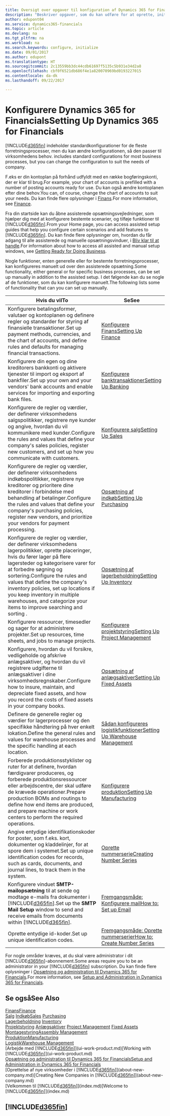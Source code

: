 ```yaml
---
title: Oversigt over opgaver til konfiguration af Dynamics 365 for Financials | Microsoft Docs
description: "Beskriver opgaver, som du kan udføre for at oprette, initialisere og konfigurere Dynamics 365 for Financials efter dine behov."
author: edupont04
ms.service: dynamics365-financials
ms.topic: article
ms.devlang: na
ms.tgt_pltfrm: na
ms.workload: na
ms.search.keywords: configure, initialize
ms.date: 09/01/2017
ms.author: edupont
ms.translationtype: HT
ms.sourcegitcommit: 2c13559bb3dc44cdb61697f5135c5b931e34d2a8
ms.openlocfilehash: cbf0f6521db686f4e1a820070969bd0193227015
ms.contentlocale: da-dk
ms.lasthandoff: 09/22/2017

---
```

# <a name="setting-up-dynamics-365-for-financials"></a><span data-ttu-id="dbfc4-103">Konfigurere Dynamics 365 for Financials</span><span class="sxs-lookup"><span data-stu-id="dbfc4-103">Setting Up Dynamics 365 for Financials</span></span>
[!INCLUDE[d365fin](includes/d365fin_md.md)]<span data-ttu-id="dbfc4-104"> indeholder standardkonfigurationer for de fleste forretningsprocesser, men du kan ændre konfigurationen, så den passer til virksomhedens behov.</span><span class="sxs-lookup"><span data-stu-id="dbfc4-104"> includes standard configurations for most business processes, but you can change the configuration to suit the needs of company.</span></span>

<span data-ttu-id="dbfc4-105">F.eks er din kontoplan på forhånd udfyldt med en række bogføringskonti, der er klar til brug.</span><span class="sxs-lookup"><span data-stu-id="dbfc4-105">For example, your chart of accounts is prefilled with a number of posting accounts ready for use.</span></span> <span data-ttu-id="dbfc4-106">Du kan også ændre kontoplanen efter dine behov.</span><span class="sxs-lookup"><span data-stu-id="dbfc4-106">You can, of course, change the chart of accounts to suit your needs.</span></span> <span data-ttu-id="dbfc4-107">Du kan finde flere oplysninger i [Finans](finance.md).</span><span class="sxs-lookup"><span data-stu-id="dbfc4-107">For more information, see [Finance](finance.md).</span></span>

<span data-ttu-id="dbfc4-108">Fra din startside kan du åbne assisterede opsætningsvejledninger, som hjælper dig med at konfigurere bestemte scenarier, og tilføje funktioner til [!INCLUDE[d365fin](includes/d365fin_md.md)].</span><span class="sxs-lookup"><span data-stu-id="dbfc4-108">From your Home page, you can access assisted setup guides that help you configure certain scenarios and add features to [!INCLUDE[d365fin](includes/d365fin_md.md)].</span></span> <span data-ttu-id="dbfc4-109">Du kan finde flere oplysninger om, hvordan du får adgang til alle assisterede og manuelle opsætningsvinduer, i [Bliv klar til at handle](ui-get-ready-business.md).</span><span class="sxs-lookup"><span data-stu-id="dbfc4-109">For information about how to access all assisted and manual setup windows, see [Getting Ready for Doing Business](ui-get-ready-business.md).</span></span>

<span data-ttu-id="dbfc4-110">Nogle funktioner, enten generelle eller for bestemte forretningsprocesser, kan konfigureres manuelt ud over den assisterede opsætning.</span><span class="sxs-lookup"><span data-stu-id="dbfc4-110">Some functionality, either general or for specific business processes, can be set up manually in addition to the assisted setup.</span></span> <span data-ttu-id="dbfc4-111">I det følgende kan du se nogle af de funktioner, som du kan konfigurere manuelt.</span><span class="sxs-lookup"><span data-stu-id="dbfc4-111">The following lists some of functionality that can you can set up manually.</span></span>

| <span data-ttu-id="dbfc4-112">Hvis du vil</span><span class="sxs-lookup"><span data-stu-id="dbfc4-112">To</span></span> | <span data-ttu-id="dbfc4-113">Se</span><span class="sxs-lookup"><span data-stu-id="dbfc4-113">See</span></span> |
| --- | --- |
| <span data-ttu-id="dbfc4-114">Konfigurere betalingsformer, valutaer og kontoplanen og definere regler og standarder for styring af finansielle transaktioner.</span><span class="sxs-lookup"><span data-stu-id="dbfc4-114">Set up payment methods, currencies, and the chart of accounts, and define rules and defaults for managing financial transactions.</span></span> |[<span data-ttu-id="dbfc4-115">Konfigurere Finans</span><span class="sxs-lookup"><span data-stu-id="dbfc4-115">Setting Up Finance</span></span>](finance-setup-finance.md) |
| <span data-ttu-id="dbfc4-116">Konfigurere din egen og dine kreditorers bankkonti og aktivere tjenester til import og eksport af bankfiler.</span><span class="sxs-lookup"><span data-stu-id="dbfc4-116">Set up your own and your vendors' bank accounts and enable services for importing and exporting bank files.</span></span> |[<span data-ttu-id="dbfc4-117">Konfigurere banktransaktioner</span><span class="sxs-lookup"><span data-stu-id="dbfc4-117">Setting Up Banking</span></span>](bank-setup-banking.md) |
| <span data-ttu-id="dbfc4-118">Konfigurere de regler og værdier, der definerer virksomhedens salgspolitikker, registrere nye kunder og angive, hvordan du vil kommunikere med kunder.</span><span class="sxs-lookup"><span data-stu-id="dbfc4-118">Configure the rules and values that define your company's sales policies, register new customers, and set up how you communicate with customers.</span></span> |[<span data-ttu-id="dbfc4-119">Konfigurere salg</span><span class="sxs-lookup"><span data-stu-id="dbfc4-119">Setting Up Sales</span></span>](sales-setup-sales.md) |
| <span data-ttu-id="dbfc4-120">Konfigurere de regler og værdier, der definerer virksomhedens indkøbspolitikker, registrere nye kreditorer og prioritere dine kreditorer i forbindelse med behandling af betalinger.</span><span class="sxs-lookup"><span data-stu-id="dbfc4-120">Configure the rules and values that define your company's purchasing policies, register new vendors, and prioritize your vendors for payment processing.</span></span> |[<span data-ttu-id="dbfc4-121">Opsætning af indkøb</span><span class="sxs-lookup"><span data-stu-id="dbfc4-121">Setting Up Purchasing</span></span>](purchasing-setup-purchasing.md) |
| <span data-ttu-id="dbfc4-122">Konfigurere de regler og værdier, der definerer virksomhedens lagerpolitikker, oprette placeringer, hvis du fører lager på flere lagersteder og kategorisere varer for at forbedre søgning og sortering.</span><span class="sxs-lookup"><span data-stu-id="dbfc4-122">Configure the rules and values that define the company's inventory policies, set up locations if you keep inventory in multiple warehouses, and categorize your items to improve searching and sorting .</span></span> |[<span data-ttu-id="dbfc4-123">Opsætning af lagerbeholdning</span><span class="sxs-lookup"><span data-stu-id="dbfc4-123">Setting Up Inventory</span></span>](inventory-setup-inventory.md) |
| <span data-ttu-id="dbfc4-124">Konfigurere ressourcer, timesedler og sager for at administrere projekter.</span><span class="sxs-lookup"><span data-stu-id="dbfc4-124">Set up resources, time sheets, and jobs to manage projects.</span></span> |[<span data-ttu-id="dbfc4-125">Konfigurere projektstyring</span><span class="sxs-lookup"><span data-stu-id="dbfc4-125">Setting Up Project Management</span></span>](projects-setup-projects.md) |
| <span data-ttu-id="dbfc4-126">Konfigurere, hvordan du vil forsikre, vedligeholde og afskrive anlægsaktiver, og hvordan du vil registrere udgifterne til anlægsaktiver i dine virksomhedsregnskaber.</span><span class="sxs-lookup"><span data-stu-id="dbfc4-126">Configure how to insure, maintain, and depreciate fixed assets, and how you record the costs of fixed assets in your company books.</span></span> |[<span data-ttu-id="dbfc4-127">Opsætning af anlægsaktiver</span><span class="sxs-lookup"><span data-stu-id="dbfc4-127">Setting Up Fixed Assets</span></span>](fa-setup.md) |
|<span data-ttu-id="dbfc4-128">Definere de generelle regler og værdier for lagerprocesser og den specifikke håndtering på hver enkelt lokation.</span><span class="sxs-lookup"><span data-stu-id="dbfc4-128">Define the general rules and values for warehouse processes and the specific handling at each location.</span></span>|[<span data-ttu-id="dbfc4-129">Sådan konfigureres logistikfunktioner</span><span class="sxs-lookup"><span data-stu-id="dbfc4-129">Setting Up Warehouse Management</span></span>](warehouse-setup-warehouse.md)|
|<span data-ttu-id="dbfc4-130">Forberede produktionsstyklister og ruter for at definere, hvordan færdigvarer produceres, og forberede produktionsressourcer eller arbejdscentre, der skal udføre de krævede operationer.</span><span class="sxs-lookup"><span data-stu-id="dbfc4-130">Prepare production BOMs and routings to define how end items are produced, and prepare machine or work centers to perform the required operations.</span></span>|[<span data-ttu-id="dbfc4-131">Konfigurere produktion</span><span class="sxs-lookup"><span data-stu-id="dbfc4-131">Setting Up Manufacturing</span></span>](production-configure-production-processes.md)|
| <span data-ttu-id="dbfc4-132">Angive entydige identifikationskoder for poster, som f.eks. kort, dokumenter og kladdelinjer, for at spore dem i systemet.</span><span class="sxs-lookup"><span data-stu-id="dbfc4-132">Set up unique identification codes for records, such as cards, documents, and journal lines, to track them in the system.</span></span> |[<span data-ttu-id="dbfc4-133">Oprette nummerserie</span><span class="sxs-lookup"><span data-stu-id="dbfc4-133">Creating Number Series</span></span>](ui-create-number-series.md) |
| <span data-ttu-id="dbfc4-134">Konfigurere vinduet **SMTP-mailopsætning** til at sende og modtage e-mails fra dokumenter i [!INCLUDE[d365fin](includes/d365fin_md.md)].</span><span class="sxs-lookup"><span data-stu-id="dbfc4-134">Set up the **SMTP Mail Setup** window to send and receive emails from documents within [!INCLUDE[d365fin](includes/d365fin_md.md)].</span></span> |[<span data-ttu-id="dbfc4-135">Fremgangsmåde: Konfigurere mail</span><span class="sxs-lookup"><span data-stu-id="dbfc4-135">How to: Set up Email</span></span>](madeira-how-setup-email.md) |
| <span data-ttu-id="dbfc4-136">Oprette entydige id-koder.</span><span class="sxs-lookup"><span data-stu-id="dbfc4-136">Set up unique identification codes.</span></span> |[<span data-ttu-id="dbfc4-137">Fremgangsmåde: Oprette nummerserier</span><span class="sxs-lookup"><span data-stu-id="dbfc4-137">How to: Create Number Series</span></span>](ui-create-number-series.md) |

<span data-ttu-id="dbfc4-138">For nogle områder kræves, at du skal være administrator i dit [!INCLUDE[d365fin](includes/d365fin_md.md)]-abonnement.</span><span class="sxs-lookup"><span data-stu-id="dbfc4-138">Some areas require you to be an administrator in your [!INCLUDE[d365fin](includes/d365fin_md.md)] subscription.</span></span> <span data-ttu-id="dbfc4-139">Du kan finde flere oplysninger i [Opsætning og administration til Dynamics 365 for Financials](admin-setup-and-administration.md).</span><span class="sxs-lookup"><span data-stu-id="dbfc4-139">For more information, see [Setup and Administration in Dynamics 365 for Financials](admin-setup-and-administration.md).</span></span>  

## <a name="see-also"></a><span data-ttu-id="dbfc4-140">Se også</span><span class="sxs-lookup"><span data-stu-id="dbfc4-140">See Also</span></span>
[<span data-ttu-id="dbfc4-141">Finans</span><span class="sxs-lookup"><span data-stu-id="dbfc4-141">Finance</span></span>](finance.md)  
<span data-ttu-id="dbfc4-142">[Salg](sales-manage-sales.md)
[Indkøb](purchasing-manage-purchasing.md)</span><span class="sxs-lookup"><span data-stu-id="dbfc4-142">[Sales](sales-manage-sales.md)
[Purchasing](purchasing-manage-purchasing.md)</span></span>  
<span data-ttu-id="dbfc4-143">[Lagerbeholdning](inventory-manage-inventory.md)  </span><span class="sxs-lookup"><span data-stu-id="dbfc4-143">[Inventory](inventory-manage-inventory.md)  </span></span>  
<span data-ttu-id="dbfc4-144">[Projektstyring](projects-manage-projects.md)
[Anlægsaktiver](fa-manage.md)  </span><span class="sxs-lookup"><span data-stu-id="dbfc4-144">[Project Management](projects-manage-projects.md)
[Fixed Assets](fa-manage.md)  </span></span>  
[<span data-ttu-id="dbfc4-145">Montagestyring</span><span class="sxs-lookup"><span data-stu-id="dbfc4-145">Assembly Management</span></span>](assembly-assemble-items.md)  
[<span data-ttu-id="dbfc4-146">Produktion</span><span class="sxs-lookup"><span data-stu-id="dbfc4-146">Manufacturing</span></span>](production-manage-manufacturing.md)  
[<span data-ttu-id="dbfc4-147">Logistik</span><span class="sxs-lookup"><span data-stu-id="dbfc4-147">Warehouse Management</span></span>](warehouse-manage-warehouse.md)  
<span data-ttu-id="dbfc4-148">[Arbejde med [!INCLUDE[d365fin](includes/d365fin_md.md)]](ui-work-product.md)</span><span class="sxs-lookup"><span data-stu-id="dbfc4-148">[Working with [!INCLUDE[d365fin](includes/d365fin_md.md)]](ui-work-product.md)</span></span>  
[<span data-ttu-id="dbfc4-149">Opsætning og administration til Dynamics 365 for Financials</span><span class="sxs-lookup"><span data-stu-id="dbfc4-149">Setup and Administration in Dynamics 365 for Financials</span></span>](admin-setup-and-administration.md)  
<span data-ttu-id="dbfc4-150">[Oprettelse af nye virksomheder i [!INCLUDE[d365fin](includes/d365fin_md.md)]](about-new-company.md)</span><span class="sxs-lookup"><span data-stu-id="dbfc4-150">[Creating New Companies in [!INCLUDE[d365fin](includes/d365fin_md.md)]](about-new-company.md)</span></span>  
<span data-ttu-id="dbfc4-151">[Velkommen til [!INCLUDE[d365fin](includes/d365fin_md.md)]](index.md)</span><span class="sxs-lookup"><span data-stu-id="dbfc4-151">[Welcome to [!INCLUDE[d365fin](includes/d365fin_md.md)]](index.md)</span></span>  

## [!INCLUDE[d365fin](includes/free_trial_md.md)]

